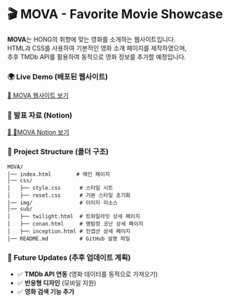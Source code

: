 # 🎬 MOVA - Favorite Movie Showcase

**MOVA**는 HONG의 취향에 맞는 영화를 소개하는 웹사이트입니다.\
HTML과 CSS를 사용하여 기본적인 영화 소개 페이지를 제작하였으며,\
추후 TMDb API를 활용하여 동적으로 영화 정보를 추가할 예정입니다.

<!-- ## 🔥 Features (기능)

- 🎞️ **비주얼 이미지**: 감각적인 배너 이미지 표시
- 🎭 **영화 장르 태그**: FANTASY, ACTION, MYSTERY 등 다양한 장르 표시
- 🍿 **영화 소개 섹션**: 영화 포스터, 줄거리, 상세 페이지 링크 제공
- 🎯 **부드러운 스크롤 기능**: `a` 태그를 클릭하면 해당 섹션으로 이동 -->

### 🌍 Live Demo (배포된 웹사이트)

[🔗 MOVA 웹사이트 보기](https://mkhong210.github.io/PJmovie_MOVA/)

### 📄 발표 자료 (Notion)

[🔗 🍿MOVA Notion 보기]([https://mkhong210.github.io/PJmovie_MOVA/](https://magnetic-macaw-5ef.notion.site/MOVA-1adf39c3f9d6802f8bbbc9d6c7d34822?pvs=4))

### 📂 Project Structure (폴더 구조)

```
MOVA/
│── index.html        # 메인 페이지
│── css/
│   ├── style.css      # 스타일 시트
│   ├── reset.css      # 기본 스타일 초기화
│── img/               # 이미지 리소스
│── sub/
│   ├── twilight.html  # 트와일라잇 상세 페이지
│   ├── conan.html     # 명탐정 코난 상세 페이지
│   ├── inception.html # 인셉션 상세 페이지
│── README.md          # GitHub 설명 파일
```

<!-- ### 🚀 How to Use (사용 방법)

1. 프로젝트를 클론합니다.
   ```sh
   git clone https://github.com/your-username/MOVA.git
   ```
2. `index.html` 파일을 브라우저에서 열어 웹사이트를 확인하세요! -->

### 📌 Future Updates (추후 업데이트 계획)

- ✅ **TMDb API 연동** (영화 데이터를 동적으로 가져오기)
- ✅ **반응형 디자인** (모바일 지원)
- ✅ **영화 검색 기능 추가**

<!-- ## 📜 License

이 프로젝트는 MIT 라이선스 하에 배포됩니다.\
자유롭게 수정 및 배포가 가능하지만, 출처를 남겨 주세요! 😊 -->
